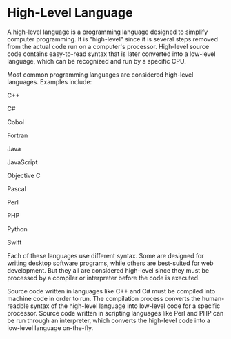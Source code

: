 #		High-Level Language

A high-level language is a programming language designed to simplify computer programming. It is "high-level" since it is several steps removed from the actual code run on a computer's processor. High-level source code contains easy-to-read syntax that is later converted into a low-level language, which can be recognized and run by a specific CPU.

Most common programming languages are considered high-level languages. Examples include:

C++

C#

Cobol

Fortran

Java

JavaScript

Objective C

Pascal

Perl

PHP

Python

Swift

Each of these languages use different syntax. Some are designed for writing desktop software programs, while others are best-suited for web development. But they all are considered high-level since they must be processed by a compiler or interpreter before the code is executed.

Source code written in languages like C++ and C# must be compiled into machine code in order to run. The compilation process converts the human-readble syntax of the high-level language into low-level code for a specific processor. Source code written in scripting languages like Perl and PHP can be run through an interpreter, which converts the high-level code into a low-level language on-the-fly.


